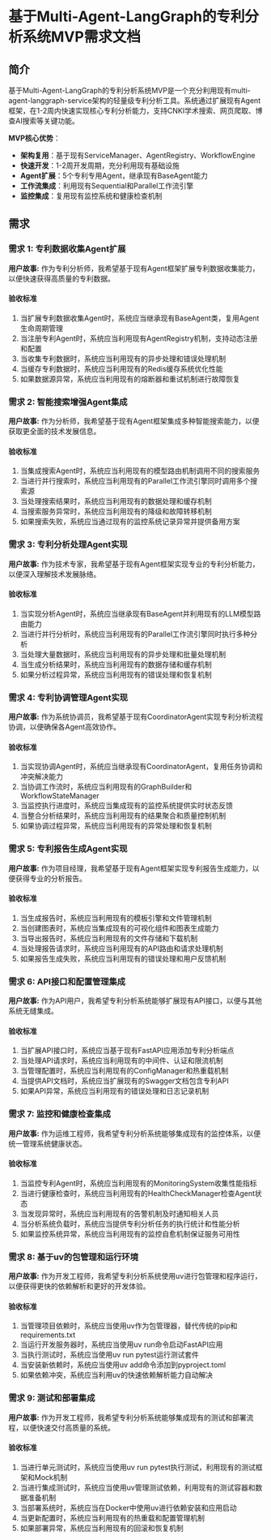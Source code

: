 # 基于Multi-Agent-LangGraph的专利分析系统MVP需求文档

## 简介

基于Multi-Agent-LangGraph的专利分析系统MVP是一个充分利用现有multi-agent-langgraph-service架构的轻量级专利分析工具。系统通过扩展现有Agent框架，在1-2周内快速实现核心专利分析能力，支持CNKI学术搜索、网页爬取、博查AI搜索等关键功能。

**MVP核心优势**：
- **架构复用**：基于现有ServiceManager、AgentRegistry、WorkflowEngine
- **快速开发**：1-2周开发周期，充分利用现有基础设施
- **Agent扩展**：5个专利专用Agent，继承现有BaseAgent能力
- **工作流集成**：利用现有Sequential和Parallel工作流引擎
- **监控集成**：复用现有监控系统和健康检查机制

## 需求

### 需求 1: 专利数据收集Agent扩展

**用户故事:** 作为专利分析师，我希望基于现有Agent框架扩展专利数据收集能力，以便快速获得高质量的专利数据。

#### 验收标准

1. 当扩展专利数据收集Agent时，系统应当继承现有BaseAgent类，复用Agent生命周期管理
2. 当注册专利Agent时，系统应当利用现有AgentRegistry机制，支持动态注册和配置
3. 当收集专利数据时，系统应当利用现有的异步处理和错误处理机制
4. 当缓存专利数据时，系统应当利用现有的Redis缓存系统优化性能
5. 如果数据源异常，系统应当利用现有的熔断器和重试机制进行故障恢复

### 需求 2: 智能搜索增强Agent集成

**用户故事:** 作为分析师，我希望基于现有Agent框架集成多种智能搜索能力，以便获取更全面的技术发展信息。

#### 验收标准

1. 当集成搜索Agent时，系统应当利用现有的模型路由机制调用不同的搜索服务
2. 当进行并行搜索时，系统应当利用现有的Parallel工作流引擎同时调用多个搜索源
3. 当处理搜索结果时，系统应当利用现有的数据处理和缓存机制
4. 当搜索服务异常时，系统应当利用现有的降级和故障转移机制
5. 如果搜索失败，系统应当通过现有的监控系统记录异常并提供备用方案

### 需求 3: 专利分析处理Agent实现

**用户故事:** 作为技术专家，我希望基于现有Agent框架实现专业的专利分析能力，以便深入理解技术发展脉络。

#### 验收标准

1. 当实现分析Agent时，系统应当继承现有BaseAgent并利用现有的LLM模型路由能力
2. 当进行并行分析时，系统应当利用现有的Parallel工作流引擎同时执行多种分析
3. 当处理大量数据时，系统应当利用现有的异步处理和批量处理机制
4. 当生成分析结果时，系统应当利用现有的数据存储和缓存机制
5. 如果分析过程异常，系统应当利用现有的错误处理和恢复机制

### 需求 4: 专利协调管理Agent实现

**用户故事:** 作为系统协调员，我希望基于现有CoordinatorAgent实现专利分析流程协调，以便确保各Agent高效协作。

#### 验收标准

1. 当实现协调Agent时，系统应当继承现有CoordinatorAgent，复用任务协调和冲突解决能力
2. 当协调工作流时，系统应当利用现有的GraphBuilder和WorkflowStateManager
3. 当监控执行进度时，系统应当集成现有的监控系统提供实时状态反馈
4. 当整合分析结果时，系统应当利用现有的结果聚合和质量控制机制
5. 如果协调过程异常，系统应当利用现有的异常处理和恢复机制

### 需求 5: 专利报告生成Agent实现

**用户故事:** 作为项目经理，我希望基于现有Agent框架实现专利报告生成能力，以便获得专业的分析报告。

#### 验收标准

1. 当生成报告时，系统应当利用现有的模板引擎和文件管理机制
2. 当创建图表时，系统应当集成现有的可视化组件和图表生成能力
3. 当导出报告时，系统应当利用现有的文件存储和下载机制
4. 当处理报告请求时，系统应当利用现有的API路由和请求处理机制
5. 如果报告生成失败，系统应当利用现有的错误处理和用户反馈机制

### 需求 6: API接口和配置管理集成

**用户故事:** 作为API用户，我希望专利分析系统能够扩展现有API接口，以便与其他系统无缝集成。

#### 验收标准

1. 当扩展API接口时，系统应当基于现有FastAPI应用添加专利分析端点
2. 当处理API请求时，系统应当利用现有的中间件、认证和限流机制
3. 当管理配置时，系统应当利用现有的ConfigManager和热重载机制
4. 当提供API文档时，系统应当扩展现有的Swagger文档包含专利API
5. 如果API异常，系统应当利用现有的错误处理和日志记录机制

### 需求 7: 监控和健康检查集成

**用户故事:** 作为运维工程师，我希望专利分析系统能够集成现有的监控体系，以便统一管理系统健康状态。

#### 验收标准

1. 当监控专利Agent时，系统应当利用现有的MonitoringSystem收集性能指标
2. 当进行健康检查时，系统应当利用现有的HealthCheckManager检查Agent状态
3. 当发现异常时，系统应当利用现有的告警机制及时通知相关人员
4. 当分析系统负载时，系统应当提供专利分析任务的执行统计和性能分析
5. 如果监控系统异常，系统应当利用现有的监控自愈机制保证服务可用性

### 需求 8: 基于uv的包管理和运行环境

**用户故事:** 作为开发工程师，我希望专利分析系统使用uv进行包管理和程序运行，以便获得更快的依赖解析和更好的开发体验。

#### 验收标准

1. 当管理项目依赖时，系统应当使用uv作为包管理器，替代传统的pip和requirements.txt
2. 当运行开发服务器时，系统应当使用uv run命令启动FastAPI应用
3. 当执行测试时，系统应当使用uv run pytest运行测试套件
4. 当安装新依赖时，系统应当使用uv add命令添加到pyproject.toml
5. 如果依赖冲突，系统应当利用uv的快速依赖解析能力自动解决

### 需求 9: 测试和部署集成

**用户故事:** 作为开发工程师，我希望专利分析系统能够集成现有的测试和部署流程，以便快速交付高质量的系统。

#### 验收标准

1. 当进行单元测试时，系统应当使用uv run pytest执行测试，利用现有的测试框架和Mock机制
2. 当进行集成测试时，系统应当使用uv管理测试依赖，利用现有的测试容器和数据准备机制
3. 当部署系统时，系统应当在Docker中使用uv进行依赖安装和应用启动
4. 当更新配置时，系统应当利用现有的热重载和配置管理机制
5. 如果部署异常，系统应当利用现有的回滚和恢复机制